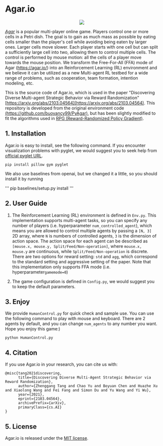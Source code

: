 # Agar.io

<p align="center"><img src="https://github.com/staghuntrpg/agar/blob/main/gif/agar_demo.gif" align="middle" /></p>

 [*Agar*](http://en.wikipedia.org/wiki/Agar.io) is a popular multi-player online game. Players control one or more cells in a Petri dish. The goal is to gain as much mass as possible by eating cells smaller than the player's cell while avoiding being eaten by larger ones. Larger cells move slower. Each player starts with one cell but can split a sufficiently large cell into two, allowing them to control multiple cells. The control is performed by mouse motion: all the cells of a player move towards the mouse position. We transform the Free-For-All (FFA) mode of Agar (https://agar.io/) into an Reinforcement Learning (RL) environment and we believe it can be utilized as a new Multi-agent RL testbed for a wide range of problems, such as cooperation, team formation, intention modeling, etc.

This is the source code of Agar.io, which is used in the paper "Discovering Diverse Multi-agent Strategic Behavior via Reward Randomization" [https://arxiv.org/abs/2103.04564](https://arxiv.org/abs/2103.04564). This repository is developed from the original environment code [(https://github.com/buoyancy99/PyAgar)](https://github.com/buoyancy99/PyAgar), but has been slightly modified to fit the algorithms used in [RPG (Reward-Randomized Policy Gradient)](https://github.com/staghuntrpg/RPG).

## 1. Installation

Agar.io is easy to install,  see the following command. If you encounter visualization problems with pyglet, we would suggest you to seek help from [official pyglet URL](https://github.com/pyglet/pyglet).

```
pip install pillow gym pyglet
```

We also use baselines from openai, but we changed it a little, so you should install it by running

'''
pip baselines/setup.py install
'''

## 2. User Guide

1. The Reinforcement Learning (RL) environment is defined in `Env.py`. This implementation supports multi-agent tasks, so you can specify any number of players (i.e. hyperparameter `num_controlled_agent`),  which means you are allowed to control multiple agents by passing a `[N, 3]` 2D array, where `N` is numbers of controlled agents, `3` is the dimension of action space. The action space for each agent can be described as `[mouse.x, mouse.y, Split/Feed/Non-operation]`, where `mouse.x, mouse.y` are continuous, while `Split/Feed/Non-operation` is discrete. There are two options for reward setting: `std` and `agg`, which correspond to the standard setting and aggressive setting of the paper. Note that this implementation only supports FFA mode (i.e. hyperparameter`gamemode=0`) 

2. The game configuration is defined in `Config.py`, we would suggest you to keep the default parameters.

## 3. Enjoy

We provide `HumanControl.py` for quick check and sample use.  You can use the following command to play with mouse and keyboard. There are 2 agents by default, and you can change `num_agents` to any number you want.  Hope you enjoy this game:)

```
python HumanControl.py
```

## 4. Citation

If you use Agar.io in your research, you can cite us with: 
```
@misc{tang2021discovering,
      title={Discovering Diverse Multi-Agent Strategic Behavior via Reward Randomization}, 
      author={Zhenggang Tang and Chao Yu and Boyuan Chen and Huazhe Xu and Xiaolong Wang and Fei Fang and Simon Du and Yu Wang and Yi Wu},
      year={2021},
      eprint={2103.04564},
      archivePrefix={arXiv},
      primaryClass={cs.AI}
}
```
## 5. License

Agar.io is released under the [MIT license](https://github.com/staghuntrpg/agar/blob/main/LICENSE).


